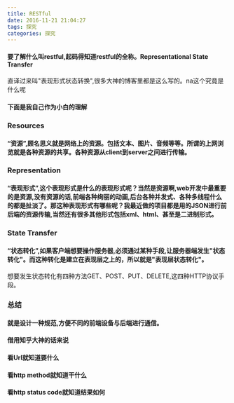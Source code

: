 ```yaml
---
title: RESTful
date: 2016-11-21 21:04:27
tags: 探究
categories: 探究
---
```


#### 要了解什么叫restful,起码得知道restful的全称。Representational State Transfer
直译过来叫"表现形式状态转换",很多大神的博客里都是这么写的。na这个究竟是什么呢

#### 下面是我自己作为小白的理解

### Resources

#### “资源”,顾名思义就是网络上的资源。包括文本、图片、音频等等。所谓的上网浏览就是各种资源的共享。各种资源从client到server之间进行传输。

### Representation

#### “表现形式”,这个表现形式是什么的表现形式呢？当然是资源啊,web开发中最重要的是资源,没有资源的话,前端各种绚丽的动画,后台各种并发式、各种多线程什么的都是扯淡了。那这种表现形式有哪些呢？我最近做的项目都是用的JSON进行前后端的资源传输,当然还有很多其他形式包括xml、html、甚至是二进制形式。

### State Transfer

#### “状态转化”,如果客户端想要操作服务器,必须通过某种手段,让服务器端发生"状态转化"。而这种转化是建立在表现层之上的，所以就是"表现层状态转化"。
想要发生状态转化有四种方法GET、POST、PUT、DELETE,这四种HTTP协议手段。

### 总结
#### 就是设计一种规范,方便不同的前端设备与后端进行通信。
#### 借用知乎大神的话来说
#### 看Url就知道要什么
#### 看http method就知道干什么
#### 看http status code就知道结果如何